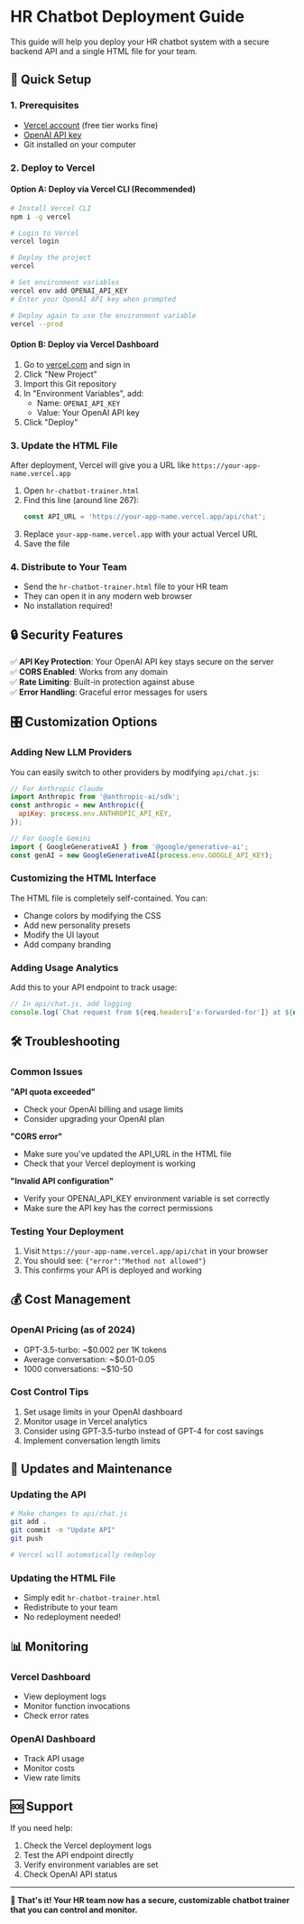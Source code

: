 # HR Chatbot Deployment Guide

This guide will help you deploy your HR chatbot system with a secure backend API and a single HTML file for your team.

## 🚀 Quick Setup

### 1. Prerequisites
- [Vercel account](https://vercel.com) (free tier works fine)
- [OpenAI API key](https://platform.openai.com/api-keys)
- Git installed on your computer

### 2. Deploy to Vercel

#### Option A: Deploy via Vercel CLI (Recommended)
```bash
# Install Vercel CLI
npm i -g vercel

# Login to Vercel
vercel login

# Deploy the project
vercel

# Set environment variables
vercel env add OPENAI_API_KEY
# Enter your OpenAI API key when prompted

# Deploy again to use the environment variable
vercel --prod
```

#### Option B: Deploy via Vercel Dashboard
1. Go to [vercel.com](https://vercel.com) and sign in
2. Click "New Project"
3. Import this Git repository
4. In "Environment Variables", add:
   - Name: `OPENAI_API_KEY`
   - Value: Your OpenAI API key
5. Click "Deploy"

### 3. Update the HTML File
After deployment, Vercel will give you a URL like `https://your-app-name.vercel.app`

1. Open `hr-chatbot-trainer.html`
2. Find this line (around line 267):
   ```javascript
   const API_URL = 'https://your-app-name.vercel.app/api/chat';
   ```
3. Replace `your-app-name.vercel.app` with your actual Vercel URL
4. Save the file

### 4. Distribute to Your Team
- Send the `hr-chatbot-trainer.html` file to your HR team
- They can open it in any modern web browser
- No installation required!

## 🔒 Security Features

✅ **API Key Protection**: Your OpenAI API key stays secure on the server  
✅ **CORS Enabled**: Works from any domain  
✅ **Rate Limiting**: Built-in protection against abuse  
✅ **Error Handling**: Graceful error messages for users  

## 🎛️ Customization Options

### Adding New LLM Providers
You can easily switch to other providers by modifying `api/chat.js`:

```javascript
// For Anthropic Claude
import Anthropic from '@anthropic-ai/sdk';
const anthropic = new Anthropic({
  apiKey: process.env.ANTHROPIC_API_KEY,
});

// For Google Gemini
import { GoogleGenerativeAI } from '@google/generative-ai';
const genAI = new GoogleGenerativeAI(process.env.GOOGLE_API_KEY);
```

### Customizing the HTML Interface
The HTML file is completely self-contained. You can:
- Change colors by modifying the CSS
- Add new personality presets
- Modify the UI layout
- Add company branding

### Adding Usage Analytics
Add this to your API endpoint to track usage:

```javascript
// In api/chat.js, add logging
console.log(`Chat request from ${req.headers['x-forwarded-for']} at ${new Date()}`);
```

## 🛠️ Troubleshooting

### Common Issues

**"API quota exceeded"**
- Check your OpenAI billing and usage limits
- Consider upgrading your OpenAI plan

**"CORS error"**
- Make sure you've updated the API_URL in the HTML file
- Check that your Vercel deployment is working

**"Invalid API configuration"**
- Verify your OPENAI_API_KEY environment variable is set correctly
- Make sure the API key has the correct permissions

### Testing Your Deployment

1. Visit `https://your-app-name.vercel.app/api/chat` in your browser
2. You should see: `{"error":"Method not allowed"}`
3. This confirms your API is deployed and working

## 💰 Cost Management

### OpenAI Pricing (as of 2024)
- GPT-3.5-turbo: ~$0.002 per 1K tokens
- Average conversation: ~$0.01-0.05
- 1000 conversations: ~$10-50

### Cost Control Tips
1. Set usage limits in your OpenAI dashboard
2. Monitor usage in Vercel analytics
3. Consider using GPT-3.5-turbo instead of GPT-4 for cost savings
4. Implement conversation length limits

## 🔄 Updates and Maintenance

### Updating the API
```bash
# Make changes to api/chat.js
git add .
git commit -m "Update API"
git push

# Vercel will automatically redeploy
```

### Updating the HTML File
- Simply edit `hr-chatbot-trainer.html`
- Redistribute to your team
- No redeployment needed!

## 📊 Monitoring

### Vercel Dashboard
- View deployment logs
- Monitor function invocations
- Check error rates

### OpenAI Dashboard
- Track API usage
- Monitor costs
- View rate limits

## 🆘 Support

If you need help:
1. Check the Vercel deployment logs
2. Test the API endpoint directly
3. Verify environment variables are set
4. Check OpenAI API status

---

**🎉 That's it! Your HR team now has a secure, customizable chatbot trainer that you can control and monitor.** 